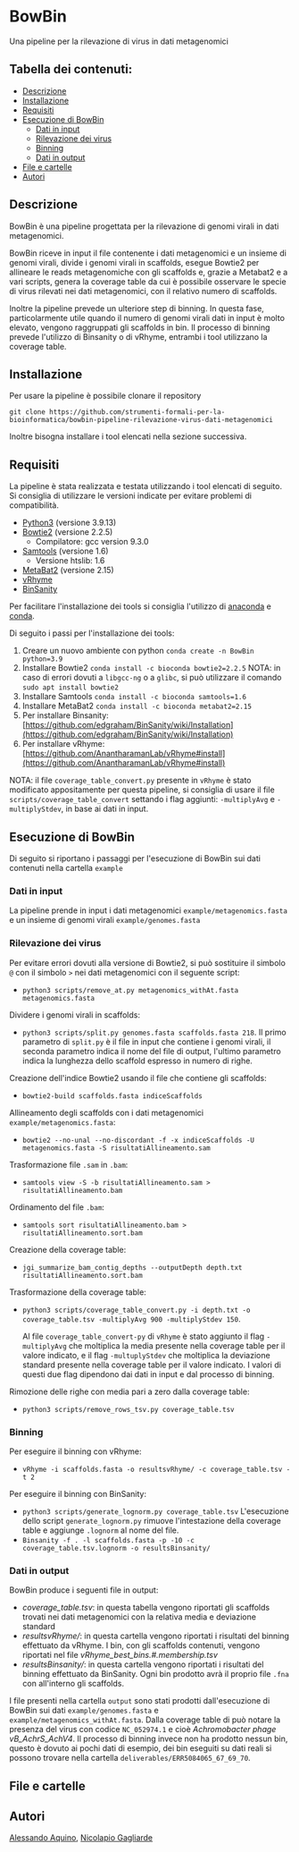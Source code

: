# BowBin
Una pipeline per la rilevazione di virus in dati metagenomici

## Tabella dei contenuti:
- [Descrizione](#descrizione)
- [Installazione](#installazione)
- [Requisiti](#requisiti)
- [Esecuzione di BowBin](#esecuzione-di-bowbin)
  - [Dati in input](dati-in-input)
  - [Rilevazione dei virus](rilevazione-dei-virus)
  - [Binning](binning)
  - [Dati in output](dati-in-output)
- [File e cartelle](#file-e-cartelle)
- [Autori](#autori)

## Descrizione
BowBin è una pipeline progettata per la rilevazione di genomi virali in dati metagenomici.

BowBin riceve in input il file contenente i dati metagenomici e un insieme di genomi virali, divide i genomi virali in scaffolds, esegue Bowtie2 per allineare le reads metagenomiche con gli scaffolds e, grazie a Metabat2 e a vari scripts, genera la coverage table da cui è possibile osservare le specie di virus rilevati nei dati metagenomici, con il relativo numero di scaffolds. 

Inoltre la pipeline prevede un ulteriore step di binning. In questa fase, particolarmente utile quando il numero di genomi virali dati in input è molto elevato, vengono raggruppati gli scaffolds in bin. Il processo di binning prevede l'utilizzo di Binsanity o di vRhyme, entrambi i tool utilizzano la coverage table. 



## Installazione
Per usare la pipeline è possibile clonare il repository

`git clone https://github.com/strumenti-formali-per-la-bioinformatica/bowbin-pipeline-rilevazione-virus-dati-metagenomici`



Inoltre bisogna installare i tool elencati nella sezione successiva.
## Requisiti
La pipeline è stata realizzata e testata utilizzando i tool elencati di seguito. Si consiglia di utilizzare le versioni indicate per evitare problemi di compatibilità.
- [Python3](https://www.python.org/) (versione 3.9.13)
- [Bowtie2](https://bowtie-bio.sourceforge.net/bowtie2/index.shtml) (versione 2.2.5)
  - Compilatore: gcc version 9.3.0
- [Samtools](http://www.htslib.org/) (versione 1.6)
  - Versione htslib: 1.6
- [MetaBat2](https://bitbucket.org/berkeleylab/metabat/src/master/) (versione 2.15)
- [vRhyme](https://github.com/AnantharamanLab/vRhyme)
- [BinSanity](https://github.com/edgraham/BinSanity)

Per facilitare l'installazione dei tools si consiglia l'utilizzo di [anaconda](https://anaconda.org/) e [conda](https://docs.conda.io/en/latest/). 

Di seguito i passi per l'installazione dei tools: 
1. Creare un nuovo ambiente con python `conda create -n BowBin python=3.9`
2. Installare Bowtie2 `conda install -c bioconda bowtie2=2.2.5`
   NOTA: in caso di errori dovuti a `libgcc-ng` o a `glibc`, si può utilizzare il comando `sudo apt install bowtie2`
3. Installare Samtools `conda install -c bioconda samtools=1.6`
4. Installare MetaBat2 `conda install -c bioconda metabat2=2.15`
5. Per installare Binsanity: [https://github.com/edgraham/BinSanity/wiki/Installation](https://github.com/edgraham/BinSanity/wiki/Installation)
6. Per installare vRhyme: [https://github.com/AnantharamanLab/vRhyme#install](https://github.com/AnantharamanLab/vRhyme#install)

NOTA: il file `coverage_table_convert.py` presente in `vRhyme` è stato modificato appositamente per questa pipeline, si consiglia di usare il file `scripts/coverage_table_convert` settando i flag aggiunti: `-multiplyAvg` e `-multiplyStdev`, in base ai dati in input.

## Esecuzione di BowBin
Di seguito si riportano i passaggi per l'esecuzione di BowBin sui dati contenuti nella cartella `example`
### Dati in input
La pipeline prende in input i dati metagenomici `example/metagenomics.fasta` e un insieme di genomi virali `example/genomes.fasta`
### Rilevazione dei virus
Per evitare errori dovuti alla versione di Bowtie2, si può sostituire il simbolo `@` con il simbolo `>` nei dati metagenomici con il seguente script:
- `python3 scripts/remove_at.py metagenomics_withAt.fasta metagenomics.fasta`

Dividere i genomi virali in scaffolds: 
- `python3 scripts/split.py genomes.fasta scaffolds.fasta 218`. Il primo parametro di `split.py` è il file in input che contiene i genomi virali, il seconda parametro indica il nome del file di output, l'ultimo parametro indica la lunghezza dello scaffold espresso in numero di righe.

Creazione dell'indice Bowtie2 usando il file che contiene gli scaffolds:
- `bowtie2-build scaffolds.fasta indiceScaffolds`

Allineamento degli scaffolds con i dati metagenomici `example/metagenomics.fasta`:
- `bowtie2 --no-unal --no-discordant -f -x indiceScaffolds -U metagenomics.fasta -S risultatiAllineamento.sam`

Trasformazione file `.sam` in `.bam`:
- `samtools view -S -b risultatiAllineamento.sam > risultatiAllineamento.bam`

Ordinamento del file `.bam`:
- `samtools sort risultatiAllineamento.bam > risultatiAllineamento.sort.bam`

Creazione della coverage table:
- `jgi_summarize_bam_contig_depths --outputDepth depth.txt risultatiAllineamento.sort.bam`

Trasformazione della coverage table:
- `python3 scripts/coverage_table_convert.py -i depth.txt -o coverage_table.tsv -multiplyAvg 900 -multiplyStdev 150`.
   
  Al file `coverage_table_convert-py` di `vRhyme` è stato aggiunto il flag `-multiplyAvg` che moltiplica la media presente nella coverage table per il valore indicato, e il flag `-multuplyStdev` che moltiplica la deviazione standard presente nella coverage table per il valore indicato. I valori di questi due flag dipendono dai dati in input e dal processo di binning. 

Rimozione delle righe con media pari a zero dalla coverage table:
- `python3 scripts/remove_rows_tsv.py coverage_table.tsv`
### Binning
Per eseguire il binning con vRhyme:
- `vRhyme -i scaffolds.fasta -o resultsvRhyme/ -c coverage_table.tsv -t 2`

Per eseguire il binning con BinSanity:
- `python3 scripts/generate_lognorm.py coverage_table.tsv`
  L'esecuzione dello script `generate_lognorm.py` rimuove l'intestazione della coverage table e aggiunge `.lognorm` al nome del file.
- `Binsanity -f . -l scaffolds.fasta -p -10 -c coverage_table.tsv.lognorm -o resultsBinsanity/`

### Dati in output
BowBin produce i seguenti file in output:
- *coverage_table.tsv*: in questa tabella vengono riportati gli scaffolds trovati nei dati metagenomici con la relativa media e deviazione standard
- *resultsvRhyme/*: in questa cartella vengono riportati i risultati del binning effettuato da vRhyme. I bin, con gli scaffolds contenuti, vengono riportati nel file *vRhyme_best_bins.#.membership.tsv*
- *resultsBinsanity/*: in questa cartella vengono riportati i risultati del binning effettuato da BinSanity. Ogni bin prodotto avrà il proprio file `.fna` con all'interno gli scaffolds. 

I file presenti nella cartella `output` sono stati prodotti dall'esecuzione di BowBin sui dati `example/genomes.fasta` e `example/metagenomics_withAt.fasta`. Dalla coverage table di può notare la presenza del virus con codice `NC_052974.1` e cioè *Achromobacter phage vB_AchrS_AchV4*. Il processo di binning invece non ha prodotto nessun bin, questo è dovuto ai pochi dati di esempio, dei bin eseguiti su dati reali si possono trovare nella cartella `deliverables/ERR5084065_67_69_70`.

## File e cartelle

## Autori
[Alessando Aquino](https://github.com/AlessandroUnisa), [Nicolapio Gagliarde](https://github.com/GagliardeNicolapio/)
